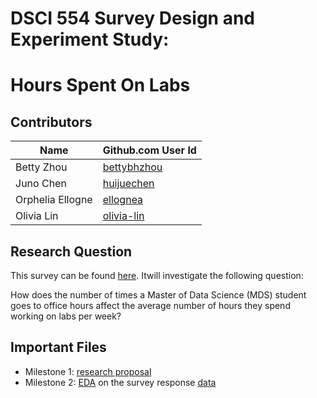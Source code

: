 # DSCI 554 Survey Design and Experiment Study: 

# Hours Spent On Labs

## Contributors

|Name|Github.com User Id|
|--|--|
|Betty Zhou|[bettybhzhou](https://github.com/bettybhzhou)|
|Juno Chen|[huijuechen](https://github.com/huijuechen)|
|Orphelia Ellogne|[ellognea](https://github.com/ellognea)|
|Olivia Lin |[olivia-lin](https://github.com/olivia-lin)|

## Research Question

This survey can be found [here](https://ubc-mds.slack.com/archives/C24HU8X0W/p1554330074049900). Itwill investigate the following question:

How does the number of times a Master of Data Science (MDS) student goes to office hours affect the average number of hours they spend working on labs per week?

## Important Files

- Milestone 1: [research proposal](proposal.md)
- Milestone 2: [EDA](Survey_Response_EDA.ipynb) on the survey response [data](https://github.ubc.ca/bettybhz/Hours_Spent_On_Labs_Survey_Data)
